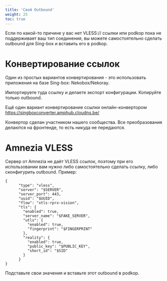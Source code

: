 ```yaml
---
title: 'Свой Outbound'
weight: 25
toc: true
---
```


Если по какой-то причине у вас нет VLESS:// ссылки или podkop пока не поддерживает ваш тип соединения, вы можете самостоятельно сделать outbound для Sing-box и вставить его в podkop.

# Конвертирование ссылок
Один из простых вариантов конвертирования - это использовать приложения на базе Sing-box: Nekobox/Nekoray.

Импортируете туда ссылку и делаете экспорт конфигурации. Копируйте только outbound.

Ещё один вариант конвертирование ссылки онлайн-конвертором https://singboxconverter.amphub.cloudns.be/

Конвертор сделан участником нашего сообщества. Все преобразования делаются на фронтенде, то есть никуда не передаются.

# Amnezia VLESS
Сервер от Amnezia не даёт VLESS ссылок, поэтому при его использовании вам нужно либо самостоятельно сделать ссылку, либо сконфигурить outbound. Пример:
```
{
      "type": "vless",
      "server": "$SERVER",
      "server_port": 443,
      "uuid": "$UUID",
      "flow": "xtls-rprx-vision",
      "tls": {
        "enabled": true,
        "server_name": "$FAKE_SERVER",
        "utls": {
          "enabled": true,
          "fingerprint": "$FINGERPRINT"
        },
        "reality": {
          "enabled": true,
          "public_key": "$PUBLIC_KEY",
          "short_id": "$SID"
        }
      }
}
```

Подставьте свои значения и вставьте этот outbound в podkop.